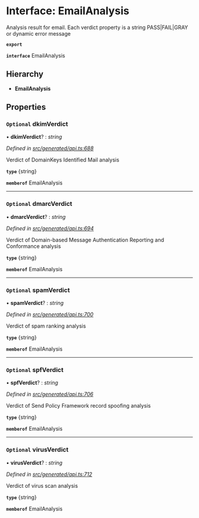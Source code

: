 # Interface: EmailAnalysis

Analysis result for email. Each verdict property is a string PASS|FAIL|GRAY or dynamic error message

**`export`** 

**`interface`** EmailAnalysis

## Hierarchy

* **EmailAnalysis**

## Properties

### `Optional` dkimVerdict

• **dkimVerdict**? : *string*

*Defined in [src/generated/api.ts:688](https://github.com/mailslurp/mailslurp-client-ts-js/blob/45dbdd8/src/generated/api.ts#L688)*

Verdict of DomainKeys Identified Mail analysis

**`type`** {string}

**`memberof`** EmailAnalysis

___

### `Optional` dmarcVerdict

• **dmarcVerdict**? : *string*

*Defined in [src/generated/api.ts:694](https://github.com/mailslurp/mailslurp-client-ts-js/blob/45dbdd8/src/generated/api.ts#L694)*

Verdict of Domain-based Message Authentication Reporting and Conformance analysis

**`type`** {string}

**`memberof`** EmailAnalysis

___

### `Optional` spamVerdict

• **spamVerdict**? : *string*

*Defined in [src/generated/api.ts:700](https://github.com/mailslurp/mailslurp-client-ts-js/blob/45dbdd8/src/generated/api.ts#L700)*

Verdict of spam ranking analysis

**`type`** {string}

**`memberof`** EmailAnalysis

___

### `Optional` spfVerdict

• **spfVerdict**? : *string*

*Defined in [src/generated/api.ts:706](https://github.com/mailslurp/mailslurp-client-ts-js/blob/45dbdd8/src/generated/api.ts#L706)*

Verdict of Send Policy Framework record spoofing analysis

**`type`** {string}

**`memberof`** EmailAnalysis

___

### `Optional` virusVerdict

• **virusVerdict**? : *string*

*Defined in [src/generated/api.ts:712](https://github.com/mailslurp/mailslurp-client-ts-js/blob/45dbdd8/src/generated/api.ts#L712)*

Verdict of virus scan analysis

**`type`** {string}

**`memberof`** EmailAnalysis

